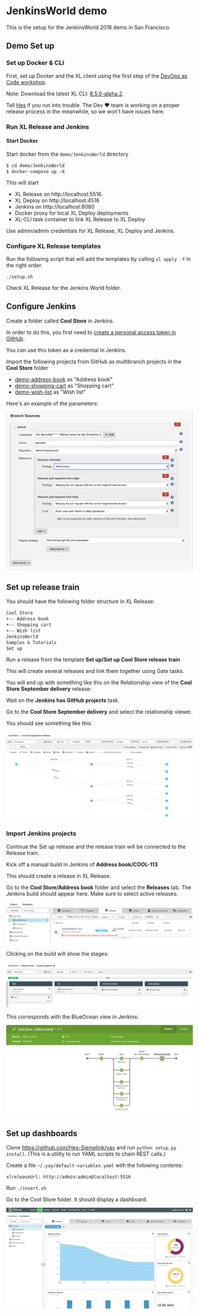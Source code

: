 # JenkinsWorld demo

This is the setup for the JenkinsWorld 2018 demo in San Francisco.

## Demo Set up

### Set up Docker & CLI

First, set up Docker and the XL client using the first step of the [DevOps as Code workshop](https://github.com/xebialabs/devops-as-code-demo/tree/workshop-1/workshop).

Note: Download the latest XL CLI: [8.5.0-alpha.2](https://s3.amazonaws.com/xl-cli/bin/8.5.0-alpha.2/darwin-amd64/xl). 

Tell [Hes](mailto:hsiemelink@xebialabs.com) if you run into trouble. The Dev ♥︎ team is working on a proper release process in the meanwhile, so we won't have issues here.

### Run XL Release and Jenkins

#### Start Docker
Start docker from the `demo/JenkinsWorld` directory

    $ cd demo/JenkinsWorld
    $ docker-compose up -d

This will start

* XL Release on http://localhost:5516.
* XL Deploy on http://localhost:4516
* Jenkins on http://localhost:8080
* Docker proxy for local XL Deploy deployments
* XL-CLI task container to link XL Release to XL Deploy

Use admin/admin credentials for XL Release, XL Deploy and Jenkins.

### Configure XL Release templates

Run the following script that will add the templates by calling `xl apply -f` in the right order.

    ./setup.sh

Check XL Release for the Jenkins World folder.

## Configure Jenkins

Create a folder called **Cool Store** in Jenkins.

In order to do this, you first need to [create a personal access token in GitHub](https://github.com/settings/tokens).

You can use this token as a credential in Jenkins.

Import the following projects from GitHub as multibranch projects in the **Cool Store** folder

* [demo-address-book](https://github.com/xebialabs/demo-address-book) as "Address book"
* [demo-shopping-cart](https://github.com/xebialabs/demo-shopping-cart) as "Shopping cart"
* [demo-wish-list](https://github.com/xebialabs/demo-wish-list) as "Wish list"

Here's an example of the parameters:

![Jenkins Branch Source](doc/jenkins-branch-source.png)

## Set up release train

You should have the following folder structure in XL Release:

    Cool Store
    +-- Address book
    +-- Shopping cart
    +-- Wish list
    JenkinsWorld
    Samples & Tutorials
    Set up

Run a release from the template **Set up/Set up Cool Store release train**

This will create several releases and link them together using Gate tasks.

You will end up with something like this on the Relationship view of the **Cool Store September delivery** release:

Wait on the **Jenkins has GitHub projects** task.

Go to the **Cool Store September delivery** and select the relationship viewer. 

You should see something like this:

![Jenkins Branch Source](doc/cool-store-relations-up-to-features.png)


### Import Jenkins projects

Continue the Set up release and the release train will be connected to the Release train.

Kick off a manual build in Jenkins of **Address book/COOL-113**

This should create a release in XL Release.

Go to the **Cool Store/Address book** folder and select the **Releases** tab. The Jenkins build should appear here. Make sure to select active releases.

![Jenkins Branch Source](doc/jenkins-build-running.png)

Clicking on the build will show the stages:

![Shadow pipelin in XL Release](doc/jenkins-shadow-pipeline.png)

This corresponds with the BlueOcean view in Jenkins:

![Jenkins Blue Ocean](doc/jenkins-blue-ocean.png)

## Set up dashboards

Clone https://github.com/Hes-Siemelink/yay and run `python setup.py install`. (This is a utility to run YAML scripts to chain REST calls.)

Create a file `~/.yay/default-variables.yaml` with the following contents:

    xlreleaseUrl: http://admin:admin@localhost:5516
    
Run `./insert.sh`

Go to the Cool Store folder. It should display a dashboard.

![Cool Store dashboard](doc/cool-store-dashboard.png)
